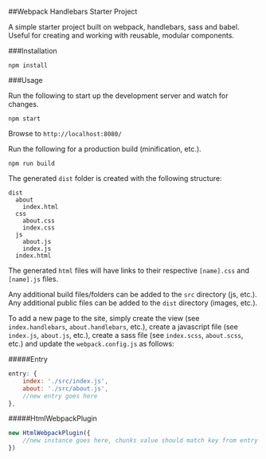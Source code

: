 ##Webpack Handlebars Starter Project

A simple starter project built on webpack, handlebars, sass and babel. Useful for creating and working with reusable, modular components.

###Installation

    npm install
    
###Usage

Run the following to start up the development server and watch for changes.

    npm start
    
Browse to `http://localhost:8080/`

Run the following for a production build (minification, etc.).

    npm run build

The generated `dist` folder is created with the following structure:

    dist
      about
        index.html
      css
        about.css
        index.css
      js
        about.js
        index.js
      index.html

The generated `html` files will have links to their respective `[name].css` and `[name].js` files.

Any additional build files/folders can be added to the `src` directory (js, etc.). Any additional public files can be added to the `dist` directory (images, etc.).

To add a new page to the site, simply create the view (see `index.handlebars`, `about.handlebars`, etc.), create a javascript file (see `index.js`, `about.js`, etc.), create a sass file (see `index.scss`, `about.scss`, etc.) and update the `webpack.config.js` as follows:

#####Entry

```javascript
entry: {
	index: './src/index.js',
	about: './src/about.js',
	//new entry goes here
},
```

#####HtmlWebpackPlugin

```javascript
new HtmlWebpackPlugin({
	//new instance goes here, chunks value should match key from entry above
})
```
